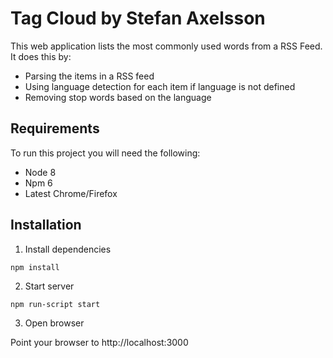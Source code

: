 # Tag Cloud by Stefan Axelsson

This web application lists the most commonly used words from a RSS Feed. It does this by:

* Parsing the items in a RSS feed
* Using language detection for each item if language is not defined
* Removing stop words based on the language

## Requirements

To run this project you will need the following:

* Node 8
* Npm 6
* Latest Chrome/Firefox

## Installation

1.  Install dependencies

```
npm install
```

2.  Start server

```
npm run-script start
```

3.  Open browser

Point your browser to http://localhost:3000
